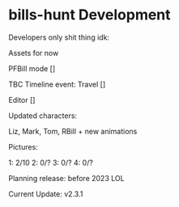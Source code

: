 # bills-hunt Development



  Developers only shit thing idk:

  Assets for now 

  PFBill mode []

  TBC Timeline event: Travel []
  
  Editor []
  
  Updated characters:
  
  Liz, Mark, Tom, RBill + new animations
  
  Pictures:
  
  1: 2/10
  2: 0/?
  3: 0/?
  4: 0/?
  
  Planning release: before 2023 LOL
  
  Current Update: v2.3.1
  
  
